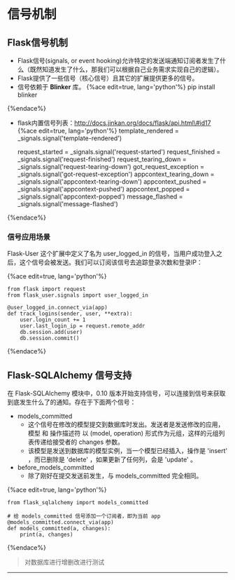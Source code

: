 # 信号机制

## Flask信号机制

  * Flask信号\(signals, or event hooking\)允许特定的发送端通知订阅者发生了什么（既然知道发生了什么，那我们可以根据自己业务需求实现自己的逻辑）。
  * Flask提供了一些信号（核心信号）且其它的扩展提供更多的信号。
  * 信号依赖于 **Blinker** 库。
{%ace edit=true, lang='python'%}    pip install blinker

    
{%endace%}

  * flask内置信号列表：http://docs.jinkan.org/docs/flask/api.html\#id17
{%ace edit=true, lang='python'%}    template_rendered =
_signals.signal('template-rendered')

    request_started = _signals.signal('request-started')
    request_finished = _signals.signal('request-finished')
    request_tearing_down = _signals.signal('request-tearing-down')
    got_request_exception = _signals.signal('got-request-exception')
    appcontext_tearing_down = _signals.signal('appcontext-tearing-down')
    appcontext_pushed = _signals.signal('appcontext-pushed')
    appcontext_popped = _signals.signal('appcontext-popped')
    message_flashed = _signals.signal('message-flashed')
    
{%endace%}

### 信号应用场景

Flask-User 这个扩展中定义了名为 user\_logged\_in
的信号，当用户成功登入之后，这个信号会被发送。我们可以订阅该信号去追踪登录次数和登录IP：

{%ace edit=true, lang='python'%}

    from flask import request
    from flask_user.signals import user_logged_in
    
    @user_logged_in.connect_via(app)
    def track_logins(sender, user, **extra):
        user.login_count += 1
        user.last_login_ip = request.remote_addr
        db.session.add(user)
        db.session.commit()
    
{%endace%}

## Flask-SQLAlchemy 信号支持

在 Flask-SQLAlchemy 模块中，0.10 版本开始支持信号，可以连接到信号来获取到底发生什么了的通知。存在于下面两个信号：

  * models\_committed
    * 这个信号在修改的模型提交到数据库时发出。发送者是发送修改的应用，模型 和 操作描述符 以 \(model, operation\) 形式作为元组，这样的元组列表传递给接受者的 changes 参数。
    * 该模型是发送到数据库的模型实例，当一个模型已经插入，操作是 'insert' ，而已删除是 'delete' ，如果更新了任何列，会是 'update' 。
  * before\_models\_committed
    * 除了刚好在提交发送前发生，与 models\_committed 完全相同。

{%ace edit=true, lang='python'%}

    from flask_sqlalchemy import models_committed
    
    # 给 models_committed 信号添加一个订阅者，即为当前 app
    @models_committed.connect_via(app)
    def models_committed(a, changes):
        print(a, changes)
    
{%endace%}

> 对数据库进行增删改进行测试

____

